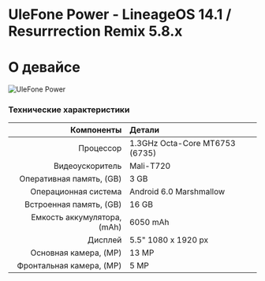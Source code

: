 # UleFone Power - LineageOS 14.1 / Resurrrection Remix 5.8.x

# О девайсе
![UleFone Power](https://superg.ru/wp-content/uploads/2016/01/Ulefone-Power-%D1%81-%D0%B4%D0%B5%D1%80%D0%B5%D0%B2%D1%8F%D0%BD%D0%BD%D1%8B%D0%BC-%D0%BF%D0%BE%D0%BA%D1%80%D1%8B%D1%82%D0%B8%D0%B5%D0%BC.jpg "UleFone Power")

### Технические характеристики

Компоненты | Детали
-------:|:-------------------------
Процессор     | 1.3GHz Octa-Core MT6753 (6735)
Видеоускоритель     | Mali-T720
Оперативная память, (GB) | 3 GB 
Операционная система | Android 6.0 Marshmallow
Встроенная память, (GB) | 16 GB
Емкость аккумулятора, (mAh) | 6050 mAh
Дисплей | 5.5" 1080 x 1920 px
Основная камера, (MP) | 13 МР
Фронтальная камера, (MP) | 5 МР
